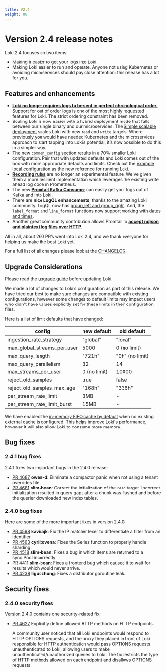 ```yaml
---
title: V2.4
weight: 88
---
```


# Version 2.4 release notes

Loki 2.4 focuses on two items:

* Making it easier to get your logs into Loki. 
* Making Loki easier to run and operate. Anyone not using Kubernetes or avoiding microservices should pay close attention: this release has a lot for you.

## Features and enhancements

* [**Loki no longer requires logs to be sent in perfect chronological order.**](../../configuration/#accept-out-of-order-writes) Support for out of order logs is one of the most highly requested features for Loki. The strict ordering constraint has been removed.
* Scaling Loki is now easier with a hybrid deployment mode that falls between our single binary and our microservices. The [Simple scalable deployment](../../fundamentals/architecture/#modes-of-operation) scales Loki with new `read` and `write` targets. Where previously you would have needed Kubernetes and the microservices approach to start tapping into Loki’s potential, it’s now possible to do this in a simpler way.
* The new [`common_config` section](../../configuration/#common_config) results in a 70% smaller Loki configuration. Pair that with updated defaults and Loki comes out of the box with more appropriate defaults and limits. Check out the [example local configuration](https://github.com/grafana/loki/blob/main/cmd/loki/loki-local-config.yaml) as the new reference for running Loki.
* [**Recording rules**](../../rules/#recording-rules) are no longer an experimental feature. We've given them a more resilient implementation which leverages the existing write ahead log code in Prometheus.
* The new [**Promtail Kafka Consumer**](../../clients/promtail/scraping/#kafka) can easily get your logs out of Kafka and into Loki.
* There are **nice LogQL enhancements**, thanks to the amazing Loki community. LogQL now has [group_left and group_right](../../logql/#many-to-one-and-one-to-many-vector-matches). And, the `label_format` and `line_format` functions now support [working with dates and times](../../logql/template_functions/#now).
* Another great community contribution allows Promtail to [**accept ndjson and plaintext log files over HTTP**](../../clients/promtail/configuration/#loki_push_api).

All in all, about 260 PR’s went into Loki 2.4, and we thank everyone for helping us make the best Loki yet.

For a full list of all changes please look at the [CHANGELOG](https://github.com/grafana/loki/blob/main/CHANGELOG.md#240-20211105).

## Upgrade Considerations

Please read the [upgrade guide](../../upgrading/#240) before updating Loki.

We made a lot of changes to Loki’s configuration as part of this release.
We have tried our best to make sure changes are compatible with existing configurations, however some changes to default limits may impact users who didn't have values explicitly set for these limits in their configuration files.

Here is a list of limit defaults that have changed:

| config | new default | old default |
| --- | --- | --- |
| ingestion_rate_strategy | "global" | "local" |
| max_global_streams_per_user | 5000 | 0 (no limit) |
| max_query_length | "721h" | "0h" (no limit) |
| max_query_parallelism | 32 | 14 |
| max_streams_per_user | 0 (no limit) | 10000 |
| reject_old_samples | true | false |
| reject_old_samples_max_age | "168h" | "336h" |
| per_stream_rate_limit | 3MB | - |
| per_stream_rate_limit_burst | 15MB | - |

We have enabled the [in-memory FIFO cache by default](https://github.com/grafana/loki/pull/4519) when no existing external cache is configured. This helps improve Loki's performance, however it will also allow Loki to consume more memory.

## Bug fixes

### 2.4.1 bug fixes

2.4.1 fixes two important bugs in the 2.4.0 release:

* [PR 4687](https://github.com/grafana/loki/pull/4687) **owen-d**: Eliminate a compactor panic when not using a tenant overrides file.
* [PR 4681](https://github.com/grafana/loki/pull/4681) **slim-bean**: Correct the initialization of the `read` target. Incorrect initialization resulted in query gaps after a chunk was flushed and before the querier downloaded new index tables.

### 2.4.0 bug fixes

Here are some of the more important fixes in version 2.4.0:

* [PR 4598](https://github.com/grafana/loki/pull/4598) **kavirajk**: Fix the IP matcher lexer to differentiate a filter from an identifier.
* [PR 4563](https://github.com/grafana/loki/pull/4563) **cyriltovena**: Fixes the Series function to properly handle sharding.
* [PR 4518](https://github.com/grafana/loki/pull/4518) **slim-bean**: Fixes a bug in which items are returned to a sync.Pool incorrectly.
* [PR 4411](https://github.com/grafana/loki/pull/4411) **slim-bean**: Fixes a frontend bug which caused it to wait for results which would never arrive.
* [PR 4238](https://github.com/grafana/loki/pull/4238) **liguozhong**: Fixes a distributor goroutine leak.

## Security fixes

### 2.4.0 security fixes

Version 2.4.0 contains one security-related fix:

* [PR 4627](https://github.com/grafana/loki/pull/4627) Explicitly define allowed HTTP methods on HTTP endpoints.

    A community user noticed that all Loki endpoints would respond to HTTP OPTIONS requests, and the proxy they placed in front of Loki responsible for HTTP authentication would pass OPTIONS requests unauthenticated to Loki, allowing users to make unauthenticated/unauthorized queries to Loki. The fix restricts the type of HTTP methods allowed on each endpoint and disallows OPTIONS requests.

